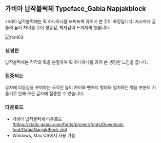 ## 가비아 납작블럭체  Typeface_Gabia Napjakblock
가비아 납작블럭체는 획 하나하나를 또박또박 끊어서 쓴 것이 특징입니다.
자소마다 글줄의 높이 차이를 주어 생동감, 박자감이 느껴지게 했습니다.

![font03](https://static.gabia.com/fonts/project/image/font_characters/napjakBlock.svg)

### 생경한
납작블럭체는 각각의 획을 분절하여 획 하나하나를 끊어 쓴 생경한 느낌을 줍니다.

### 집중되는
글자에 리듬감을 부여하는 극적인 높이 차이와 펜촉의 형태와 일치하는 맺음 부분의 기울기로 인해 모든  글자에 집중할 수 있습니다.

### 다운로드
- 가비아 납작블럭체 다운로드 (https://static.gabia.com/fonts/project/fonts/Download-font/GabiaNapjakBlock.zip)
- Windows, Mac OS에서 사용 가능
